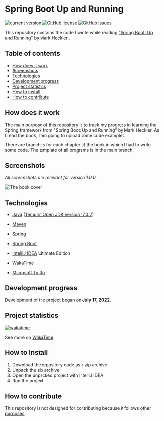 # Spring Boot Up and Running

![current version](https://img.shields.io/badge/current_version-1.0.0-green)
[![GitHub license](https://img.shields.io/github/license/VitasSalvantes/Spring-Boot-Up-and-Running)](https://github.com/VitasSalvantes/Spring-Boot-Up-and-Running/blob/master/LICENSE)
[![GitHub issues](https://img.shields.io/github/issues/VitasSalvantes/Spring-Boot-Up-and-Running)](https://github.com/VitasSalvantes/Spring-Boot-Up-and-Running/issues)

This repository contains the code I wrote while
reading ["Spring Boot: Up and Running" by Mark Heckler](https://www.oreilly.com/library/view/spring-boot-up/9781492076971/)
.

## Table of contents

- [How does it work](#how-does-it-work)
- [Screenshots](#screenshots)
- [Technologies](#technologies)
- [Development progress](#development-progress)
- [Project statistics](#project-statistics)
- [How to install](#how-to-install)
- [How to contribute](#how-to-contribute)

## How does it work

The main purpose of this repository is to track my progress in learning the Spring framework from "Spring Boot: Up and
Running" by Mark Heckler. As I read the book, I am going to upload some code examples.

There are branches for each chapter of the book in which I had to write some code. The template of all programs is in
the main
branch.

## Screenshots

*All screenshots are relevant for version 1.0.0*

![The book cover](https://learning.oreilly.com/library/cover/9781492076971/250w/)

## Technologies

- [Java](https://www.oracle.com/java/) ([Temurin Open JDK version 17.0.2](https://adoptium.net/))

- [Maven](https://maven.apache.org/)

- [Spring](https://spring.io/)

- [Spring Boot](https://spring.io/projects/spring-boot)

- [IntelliJ IDEA](https://www.jetbrains.com/idea/) Ultimate Edition

- [WakaTime](https://wakatime.com/)

- [Microsoft To Do](https://todo.microsoft.com/tasks/)

## Development progress

Development of the project began on **July 17, 2022**.

## Project statistics

[![wakatime](https://wakatime.com/badge/github/VitasSalvantes/Spring-Boot-Up-and-Running.svg)](https://wakatime.com/badge/github/VitasSalvantes/Spring-Boot-Up-and-Running)

See more on [WakaTime](https://wakatime.com/@VitasSalvantes/projects/vmzomextwg).

## How to install

1. Download the repository code as a zip archive
2. Unpack the zip archive
3. Open the unpacked project with IntelliJ IDEA
4. Run the project

## How to contribute

This repository is not designed for contributing because it follows other [purposes](#how-does-it-work).
